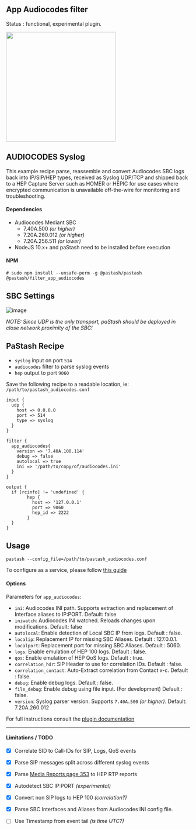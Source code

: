 App Audiocodes filter
---

Status : functional, experimental plugin.

<img src="https://www.audiocodes.com/media/7974/mediant-800-session-border-controller-sbc.png" width=300>

## AUDIOCODES Syslog
This example recipe parse, reassemble and convert Audiocodes SBC logs back into IP/SIP/HEP types, received as Syslog UDP/TCP and shipped back to a HEP Capture Server such as HOMER or HEPIC for use cases where encrypted communication is unavailable off-the-wire for monitoring and troubleshooting.

#### Dependencies
* Audiocodes Mediant SBC
  * 7.40A.500 _(or higher)_
  * 7.20A.260.012 _(or higher)_
  * 7.20A.256.511 _(or lower)_
* NodeJS 10.x+ and paStash need to be installed before execution


#### NPM
```
# sudo npm install --unsafe-perm -g @pastash/pastash @pastash/filter_app_audiocodes
```


## SBC Settings

![image](https://user-images.githubusercontent.com/1423657/105026528-eae8b400-5a4e-11eb-8924-8dd2a744174a.png)

_NOTE: Since UDP is the only transport, paStash should be deployed in close network proximity of the SBC!_

## PaStash Recipe

* `syslog` input on port `514`
* `audiocodes` filter to parse syslog events
* `hep` output to port `9060`

Save the following recipe to a readable location, ie: `/path/to/pastash_audiocodes.conf`

```
input {
  udp {
    host => 0.0.0.0
    port => 514
    type => syslog
  }
}

filter {
  app_audiocodes{
    version => '7.40A.100.114'
    debug => false
    autolocal => true
    ini => '/path/to/copy/of/audiocodes.ini'
  }
}

output {
  if [rcinfo] != 'undefined' {
        hep {
          host => '127.0.0.1'
          port => 9060
          hep_id => 2222
        }
  }
}
```


## Usage
```
pastash --config_file=/path/to/pastash_audiocodes.conf
```

To configure as a service, please follow [this guide](https://github.com/sipcapture/paStash/wiki/pastash-service#running-as-node-service)

#### Options
Parameters for `app_audiocodes`:

* `ini`: Audiocodes INI path. Supports extraction and replacement of Interface aliases to IP:PORT. Default: false
* `iniwatch`: Audiocodes INI watched. Reloads changes upon modifications. Default: false
* `autolocal`: Enable detection of Local SBC IP from logs. Default : false.
* `localip`: Replacement IP for missing SBC Aliases. Default : 127.0.0.1.
* `localport`: Replacement port for missing SBC Aliases. Default : 5060.
* `logs`: Enable emulation of HEP 100 logs. Default : false.
* `qos`: Enable emulation of HEP QoS logs. Default : true.
* `correlation_hdr`: SIP Header to use for correlation IDs. Default : false.
* `correlation_contact`: Auto-Extract correlation from Contact x-c. Default : false.
* `debug`: Enable debug logs. Default : false.
* `file_debug`: Enable debug using file input. (For development) Default : false.
* `version`: Syslog parser version. Supports `7.40A.500` _(or higher)_. Default: 7.20A.260.012

For full instructions consult the [plugin documentation](https://github.com/sipcapture/paStash/blob/next/plugins/filters/app_audiocodes/app_audiocodes.md)


------

#### Limitations / TODO
* [x] Correlate SID to Call-IDs for SIP, Logs, QoS events
* [x] Parse SIP messages split across different syslog events
* [x] Parse [Media Reports page 353](https://www.audiocodes.com/media/10312/ltrt-41548-mediant-software-sbc-users-manual-ver-66.pdf) to HEP RTP reports
* [x] Autodetect SBC IP:PORT _(experimental)_
* [x] Convert non SIP logs to HEP 100 _(correlation?)_
* [x] Parse SBC Interfaces and Aliases from Audiocodes INI config file.
* [ ] Use Timestamp from event tail _(is time UTC?)_

